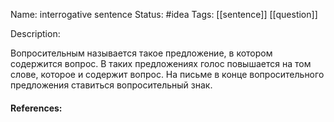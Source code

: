 Name: interrogative sentence
Status: #idea
Tags: [[sentence]] [[question]]

Description:

Вопросительным называется такое предложение, в котором содержится вопрос. 
В таких предложениях голос повышается на том слове, которое и содержит вопрос.
На письме в конце вопросительного предложения ставиться вопросительный знак.

#### References:
